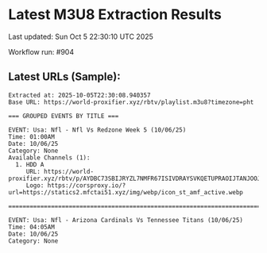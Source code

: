 # Latest M3U8 Extraction Results

Last updated: Sun Oct  5 22:30:10 UTC 2025

Workflow run: #904

## Latest URLs (Sample):
```
Extracted at: 2025-10-05T22:30:08.940357
Base URL: https://world-proxifier.xyz/rbtv/playlist.m3u8?timezone=pht

=== GROUPED EVENTS BY TITLE ===

EVENT: Usa: Nfl - Nfl Vs Redzone Week 5 (10/06/25)
Time: 01:00AM
Date: 10/06/25
Category: None
Available Channels (1):
  1. HDD A
     URL: https://world-proxifier.xyz/rbtv/p/AYDBC73SBIJRYZL7NMFR67ISIVDRAYSVKQETUPRAOIJTANJOOJ7GK4Y3CIOA2HYGD4AWU3DJONRHA6TCOJRXY5TO/index.m3u8
     Logo: https://corsproxy.io/?url=https://statics2.mfctai51.xyz/img/webp/icon_st_amf_active.webp

================================================================================

EVENT: Usa: Nfl - Arizona Cardinals Vs Tennessee Titans (10/06/25)
Time: 04:05AM
Date: 10/06/25
Category: None
```
